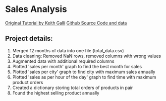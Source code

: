 <h1>Sales Analysis</h1>
<a href="https://www.youtube.com/watch?v=eMOA1pPVUc4">Original Tutorial by Keith Galli</a>
<a href="https://www.youtube.com/redirect?event=video_description&redir_token=QUFFLUhqbjl6YUhpVWJDR2RuMEV4U1U2cW1BRGhrWUxkQXxBQ3Jtc0tsQXh0SEYyZFZYNmRmZ0JiZy1OYXVUR2lBQ3QyMm5nRmlNczNuT3NjcldzS0lhdU0zdTFUdzA1ckh0Y3lBQzh1ckl0amgxYVdlazBNblQ2UlEzek4yREYwdnl4RVNHWE51WTJ0WnlxX2FPZldVb3g1VQ&q=https%3A%2F%2Fgithub.com%2FKeithGalli%2FPandas-Data-Science-Tasks&v=eMOA1pPVUc4">Github Source Code and data</a>

<h2>Project details:</h2>
<ol>
<li> Merged 12 months of data into one file (total_data.csv) </li>
<li> Data cleaning: Removed NaN rows, removed columns with wrong values </li>
<li> Augmented data with additional required columns </li>
<li> Plotted 'sales per month' graph to find the best month for sales </li>
<li> Plotted 'sales per city' graph to find city with maximum sales annually </li>
<li> Plotted 'sales as per hour of the day' graph to find time with maximum product orders </li>
<li> Created a dictionary storing total orders of products in pair </li>
<li> Found the highest selling product annually </li>
</ol>
